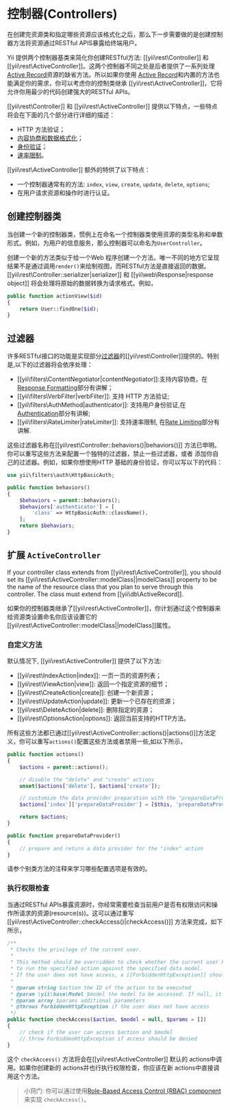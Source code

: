 控制器(Controllers)
===========


在创建完资源类和指定哪些资源应该格式化之后，那么下一步需要做的是创建控制器方法将资源通过RESTful APIS暴露给终端用户。


Yii 提供两个控制器基类来简化你创建RESTful方法:
[[yii\rest\Controller]] 和 [[yii\rest\ActiveController]]。这两个控制器不同之处是后者提供了一系列处理[Active Record](db-active-record.md)资源的缺省方法。所以如果你使用 [Active Record](db-active-record.md)和内置的方法也能满足你的需求，你可以考虑你的控制类继承 [[yii\rest\ActiveController]]，它将允许你用最少的代码创建强大的RESTful APIs。


[[yii\rest\Controller]] 和 [[yii\rest\ActiveController]] 提供以下特点，一些特点将会在下面的几个部分进行详细的描述：


* HTTP 方法验证；
* [内容协商和数据格式化](rest-response-formatting.md)；
* [身份验证](rest-authentication.md)；
* [速率限制](rest-rate-limiting.md)。


[[yii\rest\ActiveController]]  额外的特供了以下特点：

* 一个控制器通常有的方法: `index`, `view`, `create`, `update`, `delete`, `options`;
* 在用户请求资源和操作时进行认证。


## 创建控制器类 <span id="creating-controller"></span>


当创建一个新的控制器类，惯例上在命名一个控制器类使用资源的类型名称和单数形式。例如，为用户的信息服务，那么控制器可以命名为`UserController`。



创建一个新的方法类似于给一个Web 程序创建一个方法。唯一不同的地方它呈现结果不是通过调用`render()`来绘制视图，而RESTful方法是直接返回的数据。 [[yii\rest\Controller::serializer|serializer]] 和 [[yii\web\Response|response object]] 将会处理将原始的数据转换为请求格式。例如，

```php
public function actionView($id)
{
    return User::findOne($id);
}
```


## 过滤器 <span id="filters"></span>

许多RESTful接口的功能是实现部分[过滤器](structure-filters.md)的[[yii\rest\Controller]]提供的。特别是,以下的过滤器将会依序处理：

* [[yii\filters\ContentNegotiator|contentNegotiator]]:支持内容协商，在[Response Formatting](rest-response-formatting.md)部分有讲解；
* [[yii\filters\VerbFilter|verbFilter]]: 支持 HTTP 方法验证;
* [[yii\filters\AuthMethod|authenticator]]: 支持用户身份验证,在[Authentication](rest-authentication.md)部分有讲解;
* [[yii\filters\RateLimiter|rateLimiter]]: 支持速率限制, 在[Rate Limiting](rest-rate-limiting.md)部分有讲解.

这些过滤器名称在[[yii\rest\Controller::behaviors()|behaviors()]] 方法已申明。你可以重写这些方法来配置一个独特的过滤器，禁止一些过滤器，或者 添加你自己的过滤器。例如，如果你想使用HTTP 基础的身份验证，你可以写以下的代码：

```php
use yii\filters\auth\HttpBasicAuth;

public function behaviors()
{
    $behaviors = parent::behaviors();
    $behaviors['authenticator'] = [
        'class' => HttpBasicAuth::className(),
    ];
    return $behaviors;
}
```


## 扩展 `ActiveController` <span id="extending-active-controller"></span>

If your controller class extends from [[yii\rest\ActiveController]], you should set
its [[yii\rest\ActiveController::modelClass||modelClass]] property to be the name of the resource class
that you plan to serve through this controller. The class must extend from [[yii\db\ActiveRecord]].

如果你的控制器类继承了[[yii\rest\ActiveController]]，你计划通过这个控制器来给资源类设置命名你应该设置它的[[yii\rest\ActiveController::modelClass||modelClass]]属性。


### 自定义方法 <span id="customizing-actions"></span>

默认情况下, [[yii\rest\ActiveController]] 提供了以下方法:

* [[yii\rest\IndexAction|index]]: 一页一页的资源列表；
* [[yii\rest\ViewAction|view]]: 返回一个指定资源的细节；
* [[yii\rest\CreateAction|create]]: 创建一个新资源；
* [[yii\rest\UpdateAction|update]]: 更新一个已存在的资源；
* [[yii\rest\DeleteAction|delete]]: 删除指定的资源；
* [[yii\rest\OptionsAction|options]]: 返回当前支持的HTTP方法。

所有这些方法都已通过[[yii\rest\ActiveController::actions()|actions()]]方法定义，你可以重写`actions()`配置这些方法或者禁用一些,如以下所示，

```php
public function actions()
{
    $actions = parent::actions();

    // disable the "delete" and "create" actions
    unset($actions['delete'], $actions['create']);

    // customize the data provider preparation with the "prepareDataProvider()" method
    $actions['index']['prepareDataProvider'] = [$this, 'prepareDataProvider'];

    return $actions;
}

public function prepareDataProvider()
{
    // prepare and return a data provider for the "index" action
}
```

请参个别类方法的注释来学习哪些配置选项是有效的。


### 执行权限检查 <span id="performing-access-check"></span>

当通过RESTful APIs暴露资源时，你经常需要检查当前用户是否有权限访问和操作所请求的资源(resource(s))。这可以通过重写 [[yii\rest\ActiveController::checkAccess()|checkAccess()]] 方法来完成，如下所示，

```php
/**
 * Checks the privilege of the current user.
 *
 * This method should be overridden to check whether the current user has the privilege
 * to run the specified action against the specified data model.
 * If the user does not have access, a [[ForbiddenHttpException]] should be thrown.
 *
 * @param string $action the ID of the action to be executed
 * @param \yii\base\Model $model the model to be accessed. If null, it means no specific model is being accessed.
 * @param array $params additional parameters
 * @throws ForbiddenHttpException if the user does not have access
 */
public function checkAccess($action, $model = null, $params = [])
{
    // check if the user can access $action and $model
    // throw ForbiddenHttpException if access should be denied
}
```

这个 `checkAccess()` 方法将会在[[yii\rest\ActiveController]] 默认的 actions中调用。如果你创建新的 actions并也行执行权限检查，你应该在新 actions中直接调用这个方法。

> 小窍门: 你可以通过使用[Role-Based Access Control (RBAC) component](security-authorization.md)来实现 `checkAccess()`。
